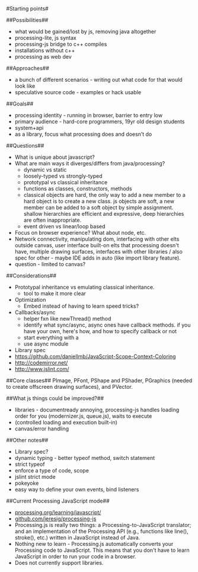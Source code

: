 #Starting points#

##Possibilities##
+ what would be gained/lost by js, removing java altogether
+ processing-lite, js syntax
+ processing-js bridge to c++ compiles
+ installations without c++
+ processing as web dev

##Approaches##
+ a bunch of different scenarios - writing out what code for that would look like
+ speculative source code - examples or hack usable

##Goals##
+ processing identity - running in browser, barrier to entry low
+ primary audience - hard-core programmers, 19yr old design students
+ system+api
+ as a library, focus what processing does and doesn’t do




##Questions##

+ What is unique about javascript?
+ What are main ways it diverges/differs from java/processing?
	+ dynamic vs static
	+ loosely-typed vs strongly-typed
	+ prototypal vs classical inheritance
	+ functions as classes, constructors, methods
	+ classical objects are hard, the only way to add a new member to a hard object is to create a new class. js objects are soft, a new member can be added to a soft object by simple assignment. shallow hierarchies are efficient and expressive, deep hierarchies are often inappropriate.
	+ event driven vs linear/loop based
+ Focus on browser experience? What about node, etc.
+ Network connectivity, manipulating dom, interfacing with other elts outside canvas, user interface built-on elts that processing doesn't have, multiple drawing surfaces, interfaces with other libraries / also spec for other - maybe IDE adds in auto (like import library feature).
+ question - limited to canvas?



##Considerations##

+ Prototypal inheritance vs emulating classical inheritance.
	+  tool to make it more clear
+ Optimization
	+  Embed instead of having to learn speed tricks?
+ Callbacks/async
	+ helper fxn like newThread() method
	+ identify what sync/async, async ones have callback methods. if you have your own, here's how, and how to specify callback or not
	+ start everything with a
	+ use async module
+ Library spec
+ https://github.com/daniellmb/JavaScript-Scope-Context-Coloring
+ http://codemirror.net/
+ http://www.jslint.com/


##Core classes##
PImage, PFont, PShape and PShader, PGraphics (needed to create offscreen drawing surfaces), and PVector.


##What js things could be improved?##
+ libraries - documentready annoying, processing-js handles loading order for you (modernizer.js, queue.js), waits to execute
+ (controlled loading and execution built-in)
+ canvas/error handling


##Other notes##
+ Library spec?
+ dynamic typing - better typeof method, switch statement
+ strict typeof
+ enforce a type of code, scope
+ jslint strict mode
+ pokeyoke
+ easy way to define your own events, bind listeners


##Current Processing JavaScript mode##
+ [processing.org/learning/javascript/](http://processing.org/learning/javascript/)
+ [github.com/jeresig/processing-js](https://github.com/jeresig/processing-js)
+ Processing.js is really two things: a Processing-to-JavaScript translator; and an implementation of the Processing API (e.g., functions like line(), stroke(), etc.) written in JavaScript instead of Java.
+ Nothing new to learn - Processing.js automatically converts your Processing code to JavaScript. This means that you don't have to learn JavaScript in order to run your code in a browser.
+ Does not currently support libraries.